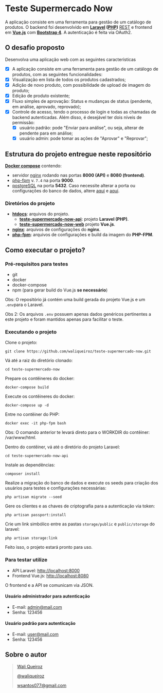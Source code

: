 # Teste Supermercado Now
A aplicação consiste em uma ferramenta para gestão de um catálogo de produtos.
O backend foi desenvolvido em **[Laravel](https://laravel.com/) ([PHP](https://www.php.net/))** [REST](https://www.w3.org/2001/sw/wiki/REST) e frontend em **[Vue.js](https://vuejs.org/)** com **[Bootstrap 4](https://getbootstrap.com/docs/4.0/getting-started/introduction/)**. A autenticação é feita via OAuth2.

## O desafio proposto

Desenvolva uma aplicação web com as seguintes características
- [x]  A aplicação consiste em uma ferramenta para gestão de um catálogo de produtos, com
as seguintes funcionalidades:
  - [x] Visualização em lista de todos os produtos cadastrados;
  - [x] Adição de novo produto, com possibilidade de upload de imagem do produto;
  - [x] Edição de produto existente;
  - [x] Fluxo simples de aprovação: Status e mudanças de status (pendente, em análise,
      aprovado, reprovado);
  - [x] Controle de acesso, tendo o processo de login e todas as
      chamadas de backend autenticadas. Além disso, é desejável ter dois níveis de permissão:
    - [x] usuário padrão: pode &quot;Enviar para análise&quot;, ou seja, alterar de pendente para em análise;
    - [x] usuário admin: pode tomar as ações de &quot;Aprovar&quot; e &quot;Reprovar&quot;;

## Estrutura do projeto entregue neste repositório
**[Docker compose](https://docs.docker.com/compose/)** contendo:
- servidor [nginx](https://www.nginx.com/) rodando nas portas **8000 (API)** e **8080 (frontend)**.
- [php-fpm](https://www.php.net/manual/en/install.fpm.php) v. `7.4` na porta **9000**.
- [postgreSQL](https://www.postgresql.org/) na porta **5432**. Caso necessite alterar a porta ou configurações do banco de dados, altere [aqui](https://github.com/waliqueiroz/teste-supermercado-now/blob/master/.env) e [aqui](https://github.com/waliqueiroz/teste-supermercado-now/blob/master/htdocs/teste-supermercado-now-api/.env).

### Diretórios do projeto
- **[htdocs](https://github.com/waliqueiroz/teste-supermercado-now/tree/master/htdocs)**: arquivos do projeto.
  - **[teste-supermercado-now-api](https://github.com/waliqueiroz/teste-supermercado-now/tree/master/htdocs/teste-supermercado-now-api)**: projeto **Laravel (PHP)**.
  - **[teste-supermercado-now-web](https://github.com/waliqueiroz/teste-supermercado-now/tree/master/htdocs/teste-supermercado-now-web)** projeto **Vue.js**.
- **[nginx](https://github.com/waliqueiroz/teste-supermercado-now/tree/master/nginx)**: arquivos de configurações do **nginx**.
- **[php-fpm](https://github.com/waliqueiroz/teste-supermercado-now/tree/master/php-fpm)**: arquivos de configurações e build da imagem do **PHP-FPM**.

## Como executar o projeto?

### Pré-requisitos para testes
* git
* docker
* docker-compose
* npm (para gerar build do Vue.js **se necessário**)

Obs: O repositório já contém uma build gerada do projeto Vue.js e um `.env`para o Laravel.

Obs 2: Os arquivos `.env` possuem apenas dados genéricos pertinentes a este projeto e foram mantidos apenas para facilitar o teste.

### Executando o projeto
Clone o projeto:
```
git clone https://github.com/waliqueiroz/teste-supermercado-now.git
```

Vá até a raiz do diretório clonado:
```
cd teste-supermercado-now
```

Prepare os contêineres do docker:
```
docker-compose build
```

Execute os contêineres do docker:
```
docker-compose up -d

```
Entre no contêiner do PHP:
```
docker exec -it php-fpm bash
```
Obs: O comando anterior te levará direto para o WORKDIR do contêiner: /var/www/html.

Dentro do contêiner, vá até o diretório do projeto Laravel:
```
cd teste-supermercado-now-api
```

Instale as dependências:
```
composer install
```

Realize a migração do banco de dados e execute os seeds para criação dos usuários para testes e configurações necessárias:
```
php artisan migrate --seed
```

Gere os clientes e as chaves de criptografia para a autenticação via token:
```
php artisan passport:install
```

Crie um link simbólico entre as pastas `storage/public` e `public/storage` do laravel:

```
php artisan storage:link
```

Feito isso, o projeto estará pronto para uso.

### Para testar utilize
* API Laravel: [http://localhost:8000](http://localhost:8000/)
* Frontend Vue.js: [http://localhost:8080](http://localhost:8080/)

O frontend e a API se comunicam via JSON.

#### Usuário administrador para autenticação

- E-mail: admin@mail.com
- Senha: 123456

#### Usuário padrão para autenticação

- E-mail: user@mail.com
- Senha: 123456

## Sobre o autor
> [Wali Queiroz](https://www.linkedin.com/in/waliqueiroz/)
> 
> [@waliqueiroz](https://github.com/waliqueiroz)
> 
> [wsantos077@gmail.com](mailto:wsantos077@gmail.com)

